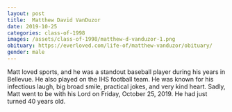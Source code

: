 ```yaml
---
layout: post
title:  Matthew David VanDuzor
date: 2019-10-25
categories: class-of-1998
images: /assets/class-of-1998/matthew-d-vanduzor-1.png
obituary: https://everloved.com/life-of/matthew-vanduzor/obituary/
gender: male
---
```

Matt loved sports, and he was a standout baseball player during his years in Bellevue. He also played on the IHS football team. He was known for his infectious laugh, big broad smile, practical jokes, and very kind heart. Sadly, Matt went to be with his Lord on Friday, October 25, 2019. He had just turned 40 years old.
